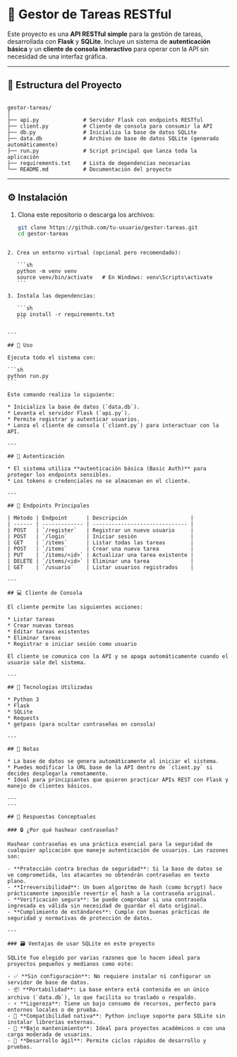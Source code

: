 # 📝 Gestor de Tareas RESTful

Este proyecto es una **API RESTful simple** para la gestión de tareas, desarrollada con **Flask** y **SQLite**. Incluye un sistema de **autenticación básica** y un **cliente de consola interactivo** para operar con la API sin necesidad de una interfaz gráfica.

---

## 📁 Estructura del Proyecto

```

gestor-tareas/
│
├── api.py              # Servidor Flask con endpoints RESTful
├── client.py           # Cliente de consola para consumir la API
├── db.py               # Inicializa la base de datos SQLite
├── data.db             # Archivo de base de datos SQLite (generado automáticamente)
├── run.py              # Script principal que lanza toda la aplicación
├── requirements.txt    # Lista de dependencias necesarias
└── README.md           # Documentación del proyecto

````

---

## ⚙️ Instalación

1. Clona este repositorio o descarga los archivos:

   ```sh
   git clone https://github.com/tu-usuario/gestor-tareas.git
   cd gestor-tareas
````

2. Crea un entorno virtual (opcional pero recomendado):

   ```sh
   python -m venv venv
   source venv/bin/activate   # En Windows: venv\Scripts\activate
   ```

3. Instala las dependencias:

   ```sh
   pip install -r requirements.txt
   ```

---

## 🚀 Uso

Ejecuta todo el sistema con:

```sh
python run.py
```

Este comando realiza lo siguiente:

* Inicializa la base de datos (`data.db`).
* Levanta el servidor Flask (`api.py`).
* Permite registrar y autenticar usuarios.
* Lanza el cliente de consola (`client.py`) para interactuar con la API.

---

## 🔐 Autenticación

* El sistema utiliza **autenticación básica (Basic Auth)** para proteger los endpoints sensibles.
* Los tokens o credenciales no se almacenan en el cliente.

---

## 🔧 Endpoints Principales

| Método | Endpoint      | Descripción                    | 
| ------ | ------------- | ------------------------------ | 
| POST   | `/register`   | Registrar un nuevo usuario     | 
| POST   | `/login`      | Iniciar sesión                 | 
| GET    | `/items`      | Listar todas las tareas        | 
| POST   | `/items`      | Crear una nueva tarea          | 
| PUT    | `/items/<id>` | Actualizar una tarea existente | 
| DELETE | `/items/<id>` | Eliminar una tarea             | 
| GET    | `/usuario`    | Listar usuarios registrados    | 

---

## 💻 Cliente de Consola

El cliente permite las siguientes acciones:

* Listar tareas
* Crear nuevas tareas
* Editar tareas existentes
* Eliminar tareas
* Registrar o iniciar sesión como usuario

El cliente se comunica con la API y se apaga automáticamente cuando el usuario sale del sistema.

---

## 🧪 Tecnologías Utilizadas

* Python 3
* Flask
* SQLite
* Requests
* getpass (para ocultar contraseñas en consola)

---

## 📌 Notas

* La base de datos se genera automáticamente al iniciar el sistema.
* Puedes modificar la URL base de la API dentro de `client.py` si decides desplegarla remotamente.
* Ideal para principiantes que quieren practicar APIs REST con Flask y manejo de clientes básicos.

---
---

## 🧠 Respuestas Conceptuales

### 🔒 ¿Por qué hashear contraseñas?

Hashear contraseñas es una práctica esencial para la seguridad de cualquier aplicación que maneje autenticación de usuarios. Las razones son:

- **Protección contra brechas de seguridad**: Si la base de datos se ve comprometida, los atacantes no obtendrán contraseñas en texto plano.
- **Irreversibilidad**: Un buen algoritmo de hash (como bcrypt) hace prácticamente imposible revertir el hash a la contraseña original.
- **Verificación segura**: Se puede comprobar si una contraseña ingresada es válida sin necesidad de guardar el dato original.
- **Cumplimiento de estándares**: Cumple con buenas prácticas de seguridad y normativas de protección de datos.

---

### 🗃️ Ventajas de usar SQLite en este proyecto

SQLite fue elegido por varias razones que lo hacen ideal para proyectos pequeños y medianos como este:

- ✅ **Sin configuración**: No requiere instalar ni configurar un servidor de base de datos.
- 📦 **Portabilidad**: La base entera está contenida en un único archivo (`data.db`), lo que facilita su traslado o respaldo.
- ⚡ **Ligereza**: Tiene un bajo consumo de recursos, perfecto para entornos locales o de prueba.
- 🐍 **Compatibilidad nativa**: Python incluye soporte para SQLite sin instalar librerías externas.
- 🔧 **Bajo mantenimiento**: Ideal para proyectos académicos o con una carga moderada de usuarios.
- 🚀 **Desarrollo ágil**: Permite ciclos rápidos de desarrollo y pruebas.

